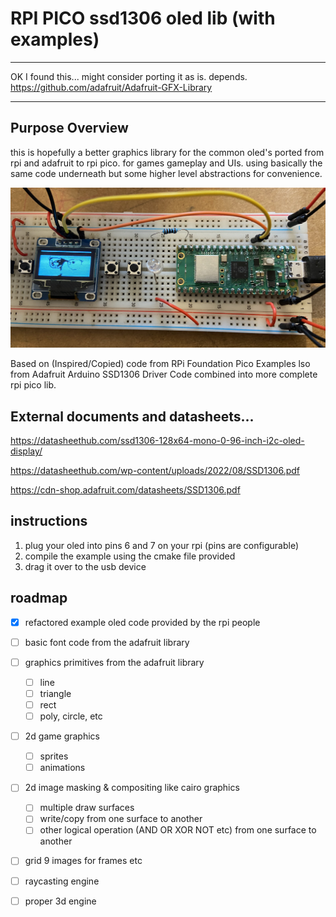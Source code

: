 
# RPI PICO ssd1306 oled lib (with examples)


---

OK I found this... might consider porting it as is. depends.
https://github.com/adafruit/Adafruit-GFX-Library

---

## Purpose Overview 

this is hopefully a better graphics library for the common oled's ported from rpi and adafruit to rpi pico. for games gameplay and UIs. using basically the same code underneath but some higher level abstractions for convenience.

![](IMG_0089.jpg)

Based on (Inspired/Copied) code from RPi Foundation Pico Examples
lso from Adafruit Arduino SSD1306 Driver Code combined into more complete rpi pico lib. 



## External documents and datasheets... 

https://datasheethub.com/ssd1306-128x64-mono-0-96-inch-i2c-oled-display/ 

https://datasheethub.com/wp-content/uploads/2022/08/SSD1306.pdf

https://cdn-shop.adafruit.com/datasheets/SSD1306.pdf  

## instructions

1. plug your oled into pins 6 and 7 on your rpi (pins are configurable)
2. compile the example using the cmake file provided
3. drag it over to the usb device

## roadmap

- [x] refactored example oled code provided by the rpi people
- [ ] basic font code from the adafruit library
- [ ] graphics primitives from the adafruit library
  - [ ] line
  - [ ] triangle
  - [ ] rect
  - [ ] poly, circle, etc

- [ ] 2d game graphics
  - [ ] sprites
  - [ ] animations

- [ ] 2d image masking & compositing like cairo graphics
  - [ ] multiple draw surfaces
  - [ ] write/copy from one surface to another 
  - [ ] other logical operation (AND OR XOR NOT etc) from one surface to another

- [ ] grid 9 images for frames etc

- [ ] raycasting engine
- [ ] proper 3d engine

